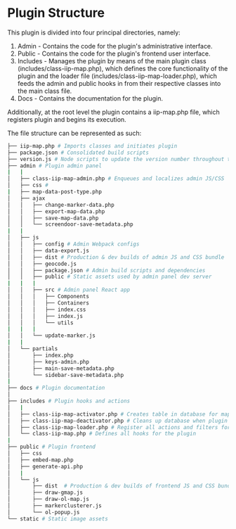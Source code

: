 # Plugin Structure
This plugin is divided into four principal directories, namely:

1. Admin - Contains the code for the plugin's administrative interface.
1. Public - Contains the code for the plugin's frontend user interface.
1. Includes - Manages the plugin by means of the main plugin class (includes/class-iip-map.php), which defines the core functionality of the plugin and the loader file (includes/class-iip-map-loader.php), which feeds the admin and public hooks in from their respective classes into the main class file.
1. Docs - Contains the documentation for the plugin.

Additionally, at the root level the plugin contains a iip-map.php file, which registers plugin and begins its execution.

The file structure can be represented as such:

```bash
├── iip-map.php # Imports classes and initiates plugin
├── package.json # Consolidated build scripts
├── version.js # Node scripts to update the version number throughout the plugin and tag new releases
├── admin # Plugin admin panel
|   |
│   ├── class-iip-map-admin.php # Enqueues and localizes admin JS/CSS
│   ├── css # 
|   ├── map-data-post-type.php
│   ├── ajax
│   │   ├── change-marker-data.php
│   │   ├── export-map-data.php
│   │   ├── save-map-data.php
│   │   └── screendoor-save-metadata.php
|   |
│   ├── js
│   │   ├── config # Admin Webpack configs
│   │   ├── data-export.js
│   │   ├── dist # Production & dev builds of admin JS and CSS bundle
│   │   ├── geocode.js
│   │   ├── package.json # Admin build scripts and dependencies
│   │   ├── public # Static assets used by admin panel dev server
|   |   |
│   │   ├── src # Admin panel React app
│   │   │   ├── Components
│   │   │   ├── Containers
│   │   │   ├── index.css
│   │   │   ├── index.js
│   │   │   └── utils
|   |   |
│   │   └── update-marker.js
|   |
│   └── partials
│       ├── index.php
│       ├── keys-admin.php
│       ├── main-save-metadata.php
│       └── sidebar-save-metadata.php
|
├── docs # Plugin documentation
│
├── includes # Plugin hooks and actions
│   |
│   ├── class-iip-map-activator.php # Creates table in database for map data
│   ├── class-iip-map-deactivator.php # Cleans up database when plugin is uninstalled
│   ├── class-iip-map-loader.php # Register all actions and filters for the plugin.
│   └── class-iip-map.php # Defines all hooks for the plugin
|
├── public # Plugin frontend 
│   ├── css
│   ├── embed-map.php
│   ├── generate-api.php
│   |
│   └── js
│       ├── dist  # Production & dev builds of frontend JS and CSS bundle
│       ├── draw-gmap.js
│       ├── draw-ol-map.js
│       ├── markerclusterer.js
│       └── ol-popup.js
└── static # Static image assets
```